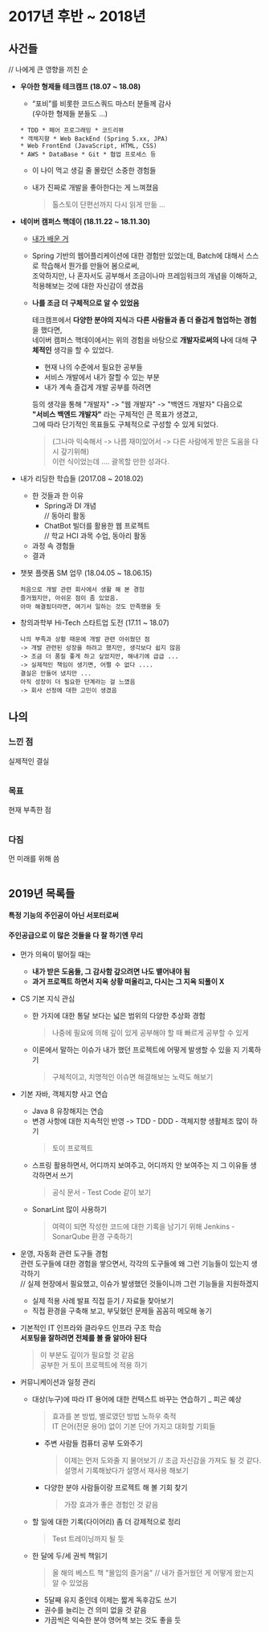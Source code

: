 # 2017년 후반 ~ 2018년

## 사건들  
// 나에게 큰 영향을 끼친 순  

* **우아한 형제들 테크캠프 (18.07 ~ 18.08)**  
  * “포비”를 비롯한 코드스쿼드 마스터 분들께 감사  
  (우아한 형제들 분들도 ...)
  ```
  * TDD * 페어 프로그래밍 * 코드리뷰 
  * 객체지향 * Web BackEnd (Spring 5.xx, JPA) 
  * Web FrontEnd (JavaScript, HTML, CSS) 
  * AWS * DataBase * Git * 협업 프로세스 등 
  ```

  * 이 나이 먹고 생길 줄 몰랐던 소중한 경험들  
  
  * 내가 진짜로 개발을 좋아한다는 게 느껴졌음  
    > 톨스토이 단편선까지 다시 읽게 만듦 ...  

* **네이버 캠퍼스 핵데이 (18.11.22 ~ 18.11.30)**  
  * [내가 배운 거](https://github.com/ddingcham/TIL/blob/master/201811_Hackday/README.md)  
  * Spring 기반의 웹어플리케이션에 대한 경험만 있었는데, Batch에 대해서 스스로 학습해서 뭔가를 만들어 봄으로써,  
    조악하지만, 나 혼자서도 공부해서 조금이나마 프레임워크의 개념을 이해하고, 적용해보는 것에 대한 자신감이 생겼음  
    
  * **나를 조금 더 구체적으로 알 수 있었음**  
    
    테크캠프에서 **다양한 분야의 지식**과 **다른 사람들과 좀 더 즐겁게 협업하는 경험**을 했다면,  
    네이버 캠퍼스 핵데이에서는 위의 경험을 바탕으로 **개발자로써의 나**에 대해 **구체적인** 생각을 할 수 있었다.  
    * 현재 나의 수준에서 필요한 공부들  
    * 서비스 개발에서 내가 잘할 수 있는 부분  
    * 내가 계속 즐겁게 개발 공부를 하려면  
    
    등의 생각을 통해 "개발자" -> "웹 개발자" -> "백엔드 개발자" 다음으로  
    **"서비스 백엔드 개발자"** 라는 구체적인 큰 목표가 생겼고,  
    그에 따라 단기적인 목표들도 구체적으로 구성할 수 있게 되었다.  
    > (그나마 익숙해서 -> 나름 재미있어서 -> 다른 사람에게 받은 도움을 다시 갚기위해)  
    > 이런 식이었는데 .... 괄목할 만한 성과다. 
        
    
* 내가 리딩한 학습들 (2017.08 ~ 2018.02)  
  * 한 것들과 한 이유  
    * Spring과 DI 개념  
      // 동아리 활동
    * ChatBot 빌더를 활용한 웹 프로젝트  
      // 학교 HCI 과목 수업, 동아리 활동
  * 과정 속 경험들  
  * 결과  

* 챗봇 플랫폼 SM 업무 (18.04.05 ~ 18.06.15)  
  ```
  처음으로 개발 관련 회사에서 생활 해 본 경험
  즐거웠지만, 아쉬운 점이 좀 있었음.
  아마 해결됬더라면, 여기서 일하는 것도 만족했을 듯
  ```

* 창의과학부 Hi-Tech 스타트업 도전 (17.11 ~ 18.07)  
  ```
  나의 부족과 상황 때문에 개발 관련 아쉬웠던 점
  -> 개발 관련된 성장을 하려고 했지만, 생각보다 쉽지 않음
  -> 조금 더 품질 좋게 하고 싶었지만, 해내기에 급급 ...
  -> 실제적인 책임이 생기면, 어쩔 수 없다 .... 
  결실은 만들어 냈지만 ...
  아직 성장이 더 필요한 단계라는 걸 느꼈음
  -> 회사 선정에 대한 고민이 생겼음 
  ```

## 나의
  
### 느낀 점
실제적인 결실  
```
```

### 목표
현재 부족한 점  
```
```

### 다짐
먼 미래를 위해 씀  
```
```

## 2019년 목록들  
#### 특정 기능의 주인공이 아닌 서포터로써  
#### 주인공급으로 이 많은 것들을 다 잘 하기엔 무리  
* 먼가 의욕이 떨어질 때는  
  * **내가 받은 도움들, 그 감사함 갚으려면 나도 뱉어내야 됨**  
  * **과거 프로젝트 하면서 지옥 상황 떠올리고, 다시는 그 지옥 되풀이 X**  

* CS 기본 지식 관심  
  * 한 가지에 대한 통달 보다는 넓은 범위의 다양한 추상화 경험  
    > 나중에 필요에 의해 깊이 있게 공부해야 할 때 빠르게 공부할 수 있게  
  * 이론에서 말하는 이슈가 내가 했던 프로젝트에 어떻게 발생할 수 있을 지 기록하기  
    > 구체적이고, 치명적인 이슈면 해결해보는 노력도 해보기  

* 기본 자바, 객체지향 사고 연습  
  * Java 8 유창해지는 연습  
  * 변경 사항에 대한 지속적인 반영 -> TDD - DDD - 객체지향 생활체조 많이 하기  
    > 토이 프로젝트  
  * 스프링 활용하면서, 어디까지 보여주고, 어디까지 안 보여주는 지 그 이유들 생각하면서 쓰기  
    > 공식 문서 - Test Code 같이 보기  
  * SonarLint 많이 사용하기  
    > 여력이 되면 작성한 코드에 대한 기록을 남기기 위해 Jenkins - SonarQube 환경 구축하기  

* 운영, 자동화 관련 도구들 경험  
  관련 도구들에 대한 경험을 쌓으면서, 각각의 도구들에 왜 그런 기능들이 있는지 생각하기  
  // 실제 현장에서 필요했고, 이슈가 발생했던 것들이니까 그런 기능들을 지원하겠지  
  
  * 실제 적용 사례 발표 직접 듣기 / 자료들 찾아보기  
  * 직접 환경을 구축해 보고, 부딪혔던 문제들 꼼꼼히 메모해 놓기  

* 기본적인 IT 인프라와 클라우드 인프라 구조 학습  
  **서포팅을 잘하려면 전체를 볼 줄 알아야 된다**  
  > 이 부분도 깊이가 필요할 것 같음  
  > 공부한 거 토이 프로젝트에 적용 하기  

* 커뮤니케이션과 일정 관리  
  * 대상(누구)에 따라 IT 용어에 대한 컨텍스트 바꾸는 연습하기 _ 피곤 예상  
    > 효과를 본 방법, 별로였던 방법 노하우 축적  
    > IT 은어(전문 용어) 없이 기본 단어 가지고 대화할 기회들  
    * 주변 사람들 컴퓨터 공부 도와주기  
      > 이제는 먼저 도와줄 지 물어보기 // 조금 자신감을 가져도 될 것 같다.  
      > 설명서 기록해놨다가 설명서 재사용 해보기  
    * 다양한 분야 사람들이랑 프로젝트 해 볼 기회 찾기  
      > 가장 효과가 좋은 경험인 것 같음  
    
  * 할 일에 대한 기록(다이어리) 좀 더 강제적으로 정리  
    > Test 트레이닝까지 될 듯
  
  * 한 달에 두/세 권씩 책읽기  
    > 올 해의 베스트 책 "몰입의 즐거움" // 내가 즐거웠던 게 어떻게 왔는지 알 수 있었음  
    * 5달째 유지 중인데 이제는 짧게 독후감도 쓰기  
    * 권수를 늘리는 건 의미 없을 것 같음  
    * 가끔씩은 익숙한 분야 영어책 보는 것도 좋을 듯  
    
